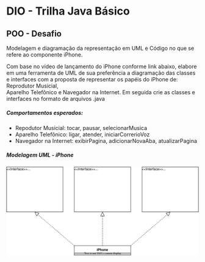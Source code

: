 # DIO - Trilha Java Básico

## POO - Desafio

Modelagem e diagramação da representação em UML e Código no que se refere ao componente iPhone.

Com base no vídeo de lançamento do iPhone conforme link abaixo, elabore em uma ferramenta de UML de sua preferência 
a diagramação das classes e interfaces com a proposta de representar os papéis do iPhone de: Reprodutor Musicial,  
Aparelho Telefônico e Navegador na Internet. Em seguida crie as classes e interfaces no formato de arquivos .java

##### Comportamentos esperados:
* Repodutor Musicial: tocar, pausar, selecionarMusica
* Aparelho Telefônico: ligar, atender, iniciarCorrerioVoz
* Navegador na Internet: exibirPagina, adicionarNovaAba, atualizarPagina

##### Modelagem UML - iPhone

![](https://github.com/dor-95/dio-bootcamp-java/blob/main/desafio-iphoneUML/iPhone.drawio.svg)
